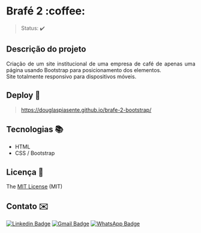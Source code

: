 <h1>Brafé 2 :coffee:</h1> 



> Status: :heavy_check_mark:


## Descrição do projeto 

<p align="justify">
  Criação de um site institucional de uma empresa de café de apenas uma página usando Bootstrap para posicionamento dos elementos.<br/>
  Site totalmente responsivo para dispositivos móveis.
</p>


## Deploy :dash:

>  https://douglaspiasente.github.io/brafe-2-bootstrap/


## Tecnologias :books:

- HTML
- CSS / Bootstrap


## Licença :scroll:	

The [MIT License]() (MIT)

## Contato :envelope:

[![Linkedin Badge](https://img.shields.io/badge/-DouglasPiasente-blue?style=flat-square&logo=Linkedin&logoColor=white&link=https://www.https://www.linkedin.com/in/douglaspiasente/)](https://www.linkedin.com/in/douglaspiasente/)  [![Gmail Badge](https://img.shields.io/badge/-dpiasente@gmail.com-c14438?style=flat-square&logo=Gmail&logoColor=white&link=mailto:dpiasente@gmail.com)](mailto:dpiasente@gmail.com) [![WhatsApp Badge](https://img.shields.io/badge/-WhatsApp-26B03D?style=flat-square&logo=WhatsApp&logoColor=white&link=https://api.whatsapp.com/send?phone=5511985307725)](https://api.whatsapp.com/send?phone=5511985307725)
